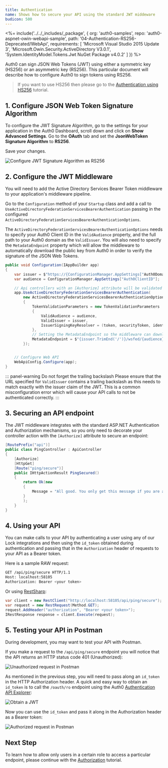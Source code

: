 ```yaml
---
title: Authentication
name: Shows how to secure your API using the standard JWT middeware
budicon: 500
---
```


<%= include('../../_includes/_package', {
  org: 'auth0-samples',
  repo: 'auth0-aspnet-owin-webapi-sample',
  path: '04-Authentication-RS256-Deprecated/WebApi',
  requirements: [
    'Microsoft Visual Studio 2015 Update 3',
    'Microsoft.Owin.Security.ActiveDirectory V3.0.1',
    'System.IdentityModel.Tokens.Jwt NuGet Package v4.0.2'
  ]
}) %>

Auth0 can sign JSON Web Tokens (JWT) using either a symmetric key (HS256) or an asymmetric key (RS256). This particular document will describe how to configure Auth0 to sign tokens using RS256.

> If you want to use HS256 then please go to the [Authentication using HS256](/quickstart/backend/webapi-owin/05-authentication-hs256-deprecated) tutorial.

## 1. Configure JSON Web Token Signature Algorithm

To configure the JWT Signature Algorithm, go to the settings for your application in the Auth0 Dashboard, scroll down and click on **Show Advanced Settings**. Go to the **OAuth** tab and set the **JsonWebToken Signature Algorithm** to **RS256**.

Save your changes.

![Configure JWT Signature Algorithm as RS256](/media/articles/server-apis/webapi-owin/jwt-signature-rs256.png)

## 2. Configure the JWT Middleware

You will need to add the Active Directory Services Bearer Token middleware to your application's middleware pipeline.

Go to the `Configuration` method of your `Startup` class and add a call to `UseActiveDirectoryFederationServicesBearerAuthentication` passing in the configured `ActiveDirectoryFederationServicesBearerAuthenticationOptions`.

The `ActiveDirectoryFederationServicesBearerAuthenticationOptions` needs to specify your Auth0 Client ID in the `ValidAudience` property, and the full path to your Auth0 domain as the `ValidIssuer`. You will also need to specify the `MetadataEndpoint` property which will allow the middleware to automatically download the public key from Auth0 in order to verify the signature of the JSON Web Tokens.

```csharp
public void Configuration(IAppBuilder app)
{
    var issuer = $"https://{ConfigurationManager.AppSettings["Auth0Domain"]}/";
    var audience = ConfigurationManager.AppSettings["Auth0ClientID"];

    // Api controllers with an [Authorize] attribute will be validated with JWT
    app.UseActiveDirectoryFederationServicesBearerAuthentication(
        new ActiveDirectoryFederationServicesBearerAuthenticationOptions
        {
            TokenValidationParameters = new TokenValidationParameters
            {
                ValidAudience = audience,
                ValidIssuer = issuer,
                IssuerSigningKeyResolver = (token, securityToken, identifier, parameters) => parameters.IssuerSigningTokens.FirstOrDefault()?.SecurityKeys?.FirstOrDefault()
            },
            // Setting the MetadataEndpoint so the middleware can download the RS256 certificate
            MetadataEndpoint = $"{issuer.TrimEnd('/')}/wsfed/{audience}/FederationMetadata/2007-06/FederationMetadata.xml"
        });


    // Configure Web API
    WebApiConfig.Configure(app);
}
```

::: panel-warning Do not forget the trailing backslash
Please ensure that the URL specified for `ValidIssuer` contains a trailing backslash as this needs to match exactly with the issuer claim of the JWT. This is a common misconfiguration error which will cause your API calls to not be authenticated correctly.
:::

## 3. Securing an API endpoint

The JWT middleware integrates with the standard ASP.NET Authentication and Authorization mechanisms, so you only need to decorate your controller action with the `[Authorize]` attribute to secure an endpoint:

```csharp
[RoutePrefix("api")]
public class PingController : ApiController
{
    [Authorize]
    [HttpGet]
    [Route("ping/secure")]
    public IHttpActionResult PingSecured()
    {
        return Ok(new
        {
            Message = "All good. You only get this message if you are authenticated."
        }
        );
    }
}
```

## 4. Using your API

You can make calls to your API by authenticating a user using any of our Lock integrations and then using the `id_token` obtained during authentication and passing that in the `Authorization` header of requests to your API as a Bearer token.

Here is a sample RAW request:

```bash
GET /api/ping/secure HTTP/1.1
Host: localhost:58105
Authorization: Bearer <your token>
```

Or using [RestSharp](http://restsharp.org/):

```csharp
var client = new RestClient("http://localhost:58105/api/ping/secure");
var request = new RestRequest(Method.GET);
request.AddHeader("authorization", "Bearer <your token>");
IRestResponse response = client.Execute(request);
```

## 5. Testing your API in Postman

During development, you may want to test your API with Postman.

If you make a request to the `/api/ping/secure` endpoint you will notice that the API returns an HTTP status code 401 (Unauthorized):

![Unauthorized request in Postman](/media/articles/server-apis/webapi-owin/postman-not-authorized.png)

As mentioned in the previous step, you will need to pass along an `id_token` in the HTTP Authorization header. A quick and easy way to obtain an `id_token` is to call the `/oauth/ro` endpoint using the Auth0 [Authentication API Explorer](/api/authentication/reference#resource-owner):

![Obtain a JWT](/media/articles/server-apis/webapi-owin/request-jwt.png)

Now you can use the `id_token` and pass it along in the Authorization header as a Bearer token:

![Authorized request in Postman](/media/articles/server-apis/webapi-owin/postman-authorized.png)

## Next Step

To learn how to allow only users in a certain role to access a particular endpoint, please continue with the [Authorization](/quickstart/backend/webapi-owin/06-authorization-deprecated) tutorial.
